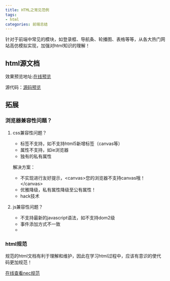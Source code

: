 ```yaml
---
title: HTML之常见范例
tags:
- html
categories: 前端总结
---
```

针对于前端中常见的模块，如登录框、导航条、轮播图、表格等等，从各大热门网站高仿模拟实现，加强对html知识的理解！

## html源文档

效果预览地址:[在线预览](http://clovey.party/ebook/book/03.html)
<!-- more -->
源代码：[源码预览](https://github.com/xiaer93/ebook/tree/master/book)

## 拓展

### 浏览器兼容性问题？
1. css兼容性问题？
    - 标签不支持，如不支持html5新增标签（canvas等）
    - 属性不支持，如ie浏览器
    - 独有的私有属性
    
    解决方案：
    - 不实现进行友好提示，\<canvas\>您的浏览器不支持canvas哦！\</canvas\>
    - 优雅降级，私有属性降级至公有属性！
    - hack技术
    
2. js兼容性问题？
    - 不支持最新的javascript语法，如不支持dom2级
    - 事件添加方式不一致
    - 


### html规范
规范的html文档有利于理解和维护，因此在学习html过程中，应该有意识的使代码更加规范！

[在线查看nec规范](http://nec.netease.com/)